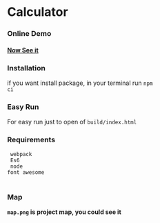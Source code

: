 # Calculator

<h3>Online Demo</h3>
<h4><a href='https://calculator-js-blond.vercel.app/'>Now See it</a></h4>

<h3>Installation</h3>

if you want install package, in your terminal run <code>npm ci</code>

<h3>Easy Run</h3>
For easy run just to open of <code>build/index.html</code>

<h3>Requirements</h3>
<code> webpack </code> <br /><code> Es6 </code> <br /><code> node </code
><br /><code>font awesome</code> <br /> <br/>

<h3>Map</h3>
<b><code>map.png</code> is project map, you could see it</b>
